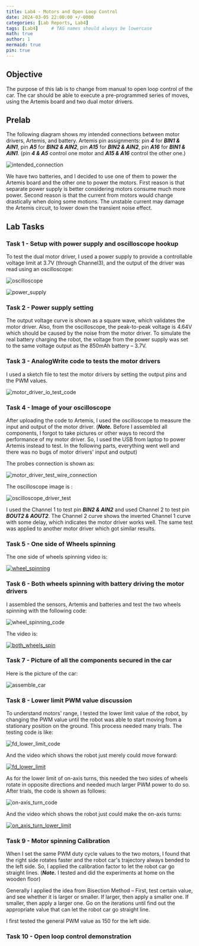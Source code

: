 ```yaml
---
title: Lab4 - Motors and Open Loop Control
date: 2024-03-05 22:00:00 +/-0000
categories: [Lab Reports, Lab4]
tags: [Lab4]     # TAG names should always be lowercase
math: true
author: 1
mermaid: true
pin: true
---
```


## Objective

The purpose of this lab is to change from manual to open loop control of the car. The car should be able to execute a pre-programmed series of moves, using the Artemis board and two dual motor drivers.

## Prelab

The following diagram shows my intended connections between motor drivers, Artemis, and battery. Artemis pin assignments: pin ***4*** for ***BIN1 & AIN1***, pin ***A5*** for ***BIN2 & AIN2***, pin ***A15*** for ***BIN2 & AIN2***, pin ***A16*** for ***BIN1 & AIN1***. (pin ***4 & A5*** control one motor and ***A15 & A16*** control the other one.)

![intended_connection](/assets/images/lab4/intended_connection.png "intended_connection")

We have two batteries, and I decided to use one of them to power the Artemis board and the other one to power the motors. First reason is that separate power supply is better considering motors consume much more power. Second reason is that the current from motors would change drastically when doing some motions. The unstable current may damage the Artemis circuit, to lower down the transient noise effect.

## Lab Tasks

### Task 1 - Setup with power supply and oscilloscope hookup

To test the dual motor driver, I used a power supply to provide a controllable voltage limit at 3.7V (through Channel3), and the output of the driver was read using an oscilloscope:

![oscilloscope](/assets/images/lab4/oscilloscope.JPG "oscilloscope")

![power_supply](/assets/images/lab4/power_supply.JPG "power_supply")

### Task 2 - Power supply setting

The output voltage curve is shown as a square wave, which validates the motor driver. Also, from the oscilloscope, the peak-to-peak voltage is 4.64V which should be caused by the noise from the motor driver. To simulate the real battery charging the robot, the voltage from the power supply was set to the same voltage output as the 850mAh battery – 3.7V.

### Task 3 - AnalogWrite code to tests the motor drivers

I used a sketch file to test the motor drivers by setting the output pins and the PWM values.

![motor_driver_io_test_code](/assets/images/lab4/motor_driver_io_test_code.png "motor_driver_io_test_code")

### Task 4 - Image of your oscilloscope

After uploading the code to Artemis, I used the oscilloscope to measure the input and output of the motor driver. (***Note.*** Before I assembled all components, I forgot to take pictures or other ways to record the performance of my motor driver. So, I used the USB from laptop to power Artemis instead to test. In the following parts, everything went well and there was no bugs of motor drivers' input and output)

The probes connection is shown as:

![motor_driver_test_wire_connection](/assets/images/lab4/motor_driver_test_wire_connection.JPG "motor_driver_test_wire_connection")

The oscilloscope image is :

![oscilloscope_driver_test](/assets/images/lab4/oscilloscope_driver_test.JPG "oscilloscope_driver_test")

I used the Channel 1 to test pin ***BIN2 & AIN2*** and used Channel 2 to test pin ***BOUT2 & AOUT2***. The Channel 2 curve shows the inverted Channel 1 curve with some delay, which indicates the motor driver works well. The same test was applied to another motor driver which got similar results.

### Task 5 - One side of Wheels spinning

The one side of wheels spinning video is:

[![wheel_spinning](https://img.youtube.com/vi/srrAF9U4jSw/maxresdefault.jpg)](https://www.youtube.com/watch?v=srrAF9U4jSw)

### Task 6 - Both wheels spinning with battery driving the motor drivers

I assembled the sensors, Artemis and batteries and test the two wheels spinning with the following code:

![wheel_spinning_code](/assets/images/lab4/wheel_spinning_code.png "wheel_spinning_code")

The video is:

[![both_wheels_spin](https://img.youtube.com/vi/VzoXIenj41Q/maxresdefault.jpg)](https://www.youtube.com/watch?v=VzoXIenj41Q)

### Task 7 - Picture of all the components secured in the car

Here is the picture of the car:

![assemble_car](/assets/images/lab4/assemble_car.JPG "assemble_car")

### Task 8 - Lower limit PWM value discussion

To understand motors' range, I tested the lower limit value of the robot, by changing the PWM value until the robot was able to start moving from a stationary position on the ground. This process needed many trials. The testing code is like:

![fd_lower_limit_code](/assets/images/lab4/fd_lower_limit_code.png "fd_lower_limit_code")

And the video which shows the robot just merely could move forward:

[![fd_lower_limit](https://img.youtube.com/vi/iUPSDO3PGY4/maxresdefault.jpg)](https://www.youtube.com/watch?v=iUPSDO3PGY4)

As for the lower limit of on-axis turns, this needed the two sides of wheels rotate in opposite directions and needed much larger PWM power to do so. After trials, the code is shown as follows:

![on-axis_turn_code](/assets/images/lab4/on-axis_turn_code.png "on-axis_turn_code")

And the video which shows the robot just could make the on-axis turns:

[![on_axis_turn_lower_limit](https://img.youtube.com/vi/O0Q0AhJT61Y/maxresdefault.jpg)](https://www.youtube.com/watch?v=O0Q0AhJT61Y)

### Task 9 - Motor spinning Calibration

When I set the same PWM duty cycle values to the two motors, I found that the right side rotates faster and the robot car's trajectory always bended to the left side. So, I applied the calibration factor to let the robot car go straight lines. (***Note.*** I tested and did the experiments at home on the wooden floor)

Generally I applied the idea from Bisection Method – First, test certain value, and see whether it is larger or smaller. If larger, then apply a smaller one. If smaller, then apply a larger one. Go on the iterations until find out the appropriate value that can let the robot car go straight line.

I first tested the general PWM value as 150 for the left side.


### Task 10 - Open loop control demonstration

